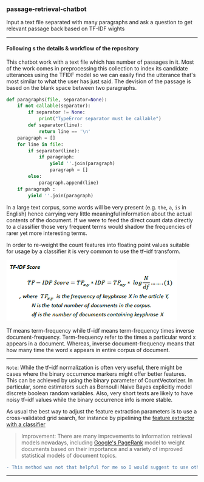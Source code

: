 ### passage-retrieval-chatbot

Input a text file separated with many paragraphs and ask a question to get relevant passage back based on TF-IDF wights 
***
#### Following s the details & workflow of the repository 
This chatbot work with a text file which has number of passages in it. Most of the work comes in preprocessing this collection to index its candidate utterances using the TFIDF model so we can easily find the utterance that's most similar to what the user has just said. The devision of the passage is based on the blank space between two paragraphs. 

```python
def paragraphs(file, separator=None):
    if not callable(separator):
        if separator != None: 
            print("TypeError separator must be callable")
        def separator(line): 
            return line == '\n'
    paragraph = []
    for line in file:
        if separator(line):
            if paragraph:
                yield ''.join(paragraph)
                paragraph = []
        else:
            paragraph.append(line)
    if paragraph :
        yield ''.join(paragraph)
 ```

In a large text corpus, some words will be very present (e.g. `the`, `a`, `is` in English) hence carrying very little meaningful information about the actual contents of the document. If we were to feed the direct count data directly to a classifier those very frequent terms would shadow the frequencies of rarer yet more interesting terms.

In order to re-weight the count features into floating point values suitable for usage by a classifier it is very common to use the tf–idf transform.

![title](https://github.com/nirajdevpandey/passage-retrieval-chatbot/blob/master/data/images/1_8XpbsR4HdAHBXy5MgpIyug.png)

Tf means term-frequency while tf–idf means term-frequency times inverse document-frequency. 
Term-frequency refer to the times a particular word x appears in a document. Whereas, inverse document-frequency means that how many time the word x appears in entire corpus of document. 
***
`Note`: While the tf–idf normalization is often very useful, there might be cases where the binary occurrence markers might offer better features. This can be achieved by using the binary parameter of CountVectorizer. In particular, some estimators such as Bernoulli Naive Bayes explicitly model discrete boolean random variables. Also, very short texts are likely to have noisy tf–idf values while the binary occurrence info is more stable.

As usual the best way to adjust the feature extraction parameters is to use a cross-validated grid search, for instance by pipelining the [feature extractor with a classifier](https://scikit-learn.org/stable/auto_examples/model_selection/grid_search_text_feature_extraction.html#sphx-glr-auto-examples-model-selection-grid-search-text-feature-extraction-py)

> Improvement: There are many improvements to information retrieval models nowadays, including [Google's PageRank](http://en.wikipedia.org/wiki/PageRank) model to weight documents based on their importance and a variety of improved statistical models of document topics. 

```diff
- This method was not that helpful for me so I would suggest to use other algorithms instead. Reason being the nature of data I was dealing with.
```
***
